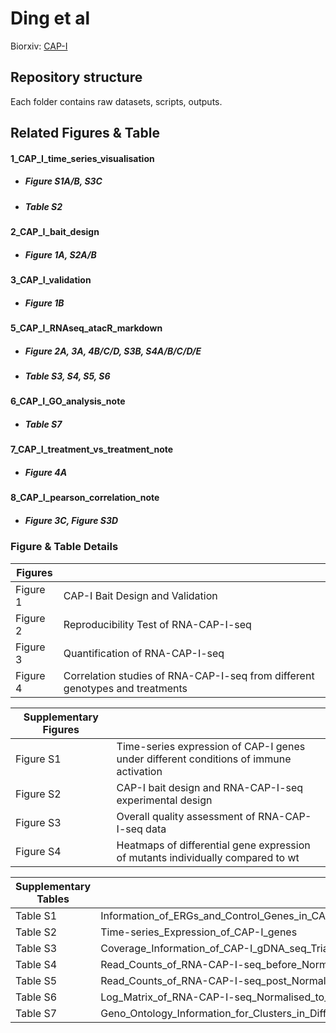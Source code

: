 # Ding et al

Biorxiv: [CAP-I](https://www.google.com)

## Repository structure
Each folder contains raw datasets, scripts, outputs.

## Related Figures & Table
#### 1_CAP_I_time_series_visualisation
* ##### Figure S1A/B, S3C
* ##### Table S2

#### 2_CAP_I_bait_design
* ##### Figure 1A, S2A/B

#### 3_CAP_I_validation
* ##### Figure 1B

#### 5_CAP_I_RNAseq_atacR_markdown
* ##### Figure 2A, 3A, 4B/C/D, S3B, S4A/B/C/D/E
* ##### Table S3, S4, S5, S6

#### 6_CAP_I_GO_analysis_note
* ##### Table S7

#### 7_CAP_I_treatment_vs_treatment_note
* ##### Figure 4A

#### 8_CAP_I_pearson_correlation_note
* ##### Figure 3C, Figure S3D

### Figure & Table Details

|Figures||
|-|-|
|Figure 1|CAP-I Bait Design and Validation|
|Figure 2|Reproducibility Test of RNA-CAP-I-seq|
|Figure 3|Quantification of RNA-CAP-I-seq|
|Figure 4|Correlation studies of RNA-CAP-I-seq from different genotypes and treatments|

|Supplementary Figures||
|-|-|
|Figure S1|Time-series expression of CAP-I genes under different conditions of immune activation|
|Figure S2|CAP-I bait design and RNA-CAP-I-seq experimental design|
|Figure S3|Overall quality assessment of RNA-CAP-I-seq data|
|Figure S4|Heatmaps of differential gene expression of mutants individually compared to wt|

|Supplementary Tables||
|-|-|
|Table S1|Information_of_ERGs_and_Control_Genes_in_CAP-I|
|Table S2|Time-series_Expression_of_CAP-I_genes|
|Table S3|Coverage_Information_of_CAP-I_gDNA_seq_Trial|
|Table S4|Read_Counts_of_RNA-CAP-I-seq_before_Normalisation|
|Table S5|Read_Counts_of_RNA-CAP-I-seq_post_Normalisation|
|Table S6|Log_Matrix_of_RNA-CAP-I-seq_Normalised_to_wt_un|
|Table S7|Geno_Ontology_Information_for_Clusters_in_Differential_Gene_Expression_Heatmap|
